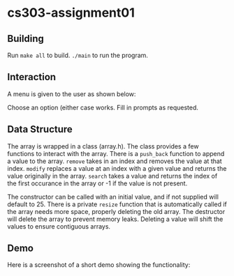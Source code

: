# cs303-assignment01

## Building
Run `make all` to build. `./main` to run the program.

## Interaction
A menu is given to the user as shown below:

Choose an option (either case works. Fill in prompts as requested.

## Data Structure
The array is wrapped in a class (array.h). The class provides a few functions to interact with the array.
There is a `push_back` function to append a value to the array. `remove` takes in an index and removes the value at that index.
`modify` replaces a value at an index with a given value and returns the value originally in the array.
`search` takes a value and returns the index of the first occurance in the array or -1 if the value is not present.

The constructor can be called with an initial value, and if not supplied will default to 25.
There is a private `resize` function that is automatically called if the array needs more space, properly deleting the old array.
The destructor will delete the array to prevent memory leaks.
Deleting a value will shift the values to ensure contiguous arrays.

## Demo
Here is a screenshot of a short demo showing the functionality:
